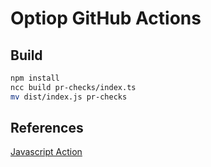 # Optiop GitHub Actions


## Build
```bash
npm install
ncc build pr-checks/index.ts  
mv dist/index.js pr-checks
```

## References
[Javascript Action](https://docs.github.com/en/actions/sharing-automations/creating-actions/creating-a-javascript-action)